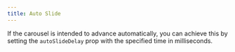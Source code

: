 ```yaml
---
title: Auto Slide
---
```


If the carousel is intended to advance automatically, you can achieve this by setting the `autoSlideDelay` prop with the specified time in milliseconds.
